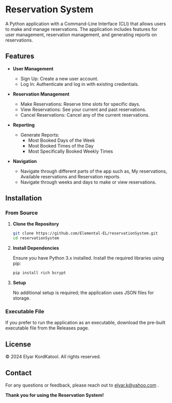 # Reservation System

A Python application with a Command-Line Interface (CLI) that allows users to make and manage reservations. The application includes features for user management, reservation management, and generating reports on reservations.

## Features

- **User Management**
  - Sign Up: Create a new user account.
  - Log In: Authenticate and log in with existing credentials.

- **Reservation Management**
  - Make Reservations: Reserve time slots for specific days.
  - View Reservations: See your current and past reservations.
  - Cancel Reservations: Cancel any of the current reservations.

- **Reporting**
  - Generate Reports:
    - Most Booked Days of the Week
    - Most Booked Times of the Day
    - Most Specifically Booked Weekly Times

- **Navigation**
  - Navigate through different parts of the app such as, My reservations, Available reservations and Reservation reports.
  - Navigate through weeks and days to make or view reservations.

## Installation

### From Source

1. **Clone the Repository**

   ```bash
   git clone https://github.com/Elemental-EL/reservationSystem.git
   cd reservationSystem
   
2. **Install Dependencies**

   Ensure you have Python 3.x installed. Install the required libraries using pip:

   ```bash
   pip install rich bcrypt
   
3. **Setup**

   No additional setup is required; the application uses JSON files for storage.

### Executable File

   If you prefer to run the application as an executable, download the pre-built executable file from the Releases page.

## License

   © 2024 Elyar KordKatool. All rights reserved.

## Contact

   For any questions or feedback, please reach out to elyar.k@yahoo.com .


**Thank you for using the Reservation System!**
